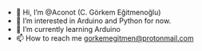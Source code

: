 - 👋 Hi, I’m @Aconot (C. Görkem Eğitmenoğlu)
- 👀 I’m interested in Arduino and Python for now. 
- 🌱 I’m currently learning Arduino
- 📫 How to reach me gorkemegitmen@protonmail.com

<!---
Aconot/Aconot is a ✨ special ✨ repository because its `README.md` (this file) appears on your GitHub profile.
You can click the Preview link to take a look at your changes.
--->
